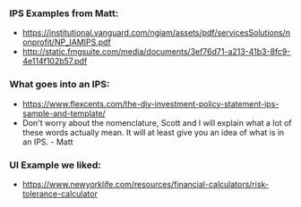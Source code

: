 ### IPS Examples from Matt:
- https://institutional.vanguard.com/ngiam/assets/pdf/servicesSolutions/nonprofit/NP_IAMIPS.pdf
- http://static.fmgsuite.com/media/documents/3ef76d71-a213-41b3-8fc9-4e114f102b57.pdf

### What goes into an IPS:
- https://www.flexcents.com/the-diy-investment-policy-statement-ips-sample-and-template/
- Don't worry about the nomenclature, Scott and I will explain what a lot of these words actually mean. It will at least give you an idea of what is in an IPS. - Matt

### UI Example we liked:
- https://www.newyorklife.com/resources/financial-calculators/risk-tolerance-calculator
